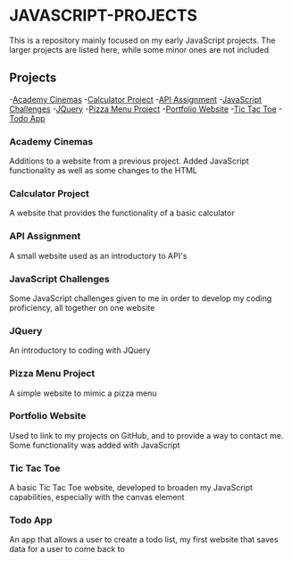# JAVASCRIPT-PROJECTS
This is a repository mainly focused on my early JavaScript projects.
The larger projects are listed here, while some minor ones are not included

## Projects
-[Academy Cinemas](Academy-Cinemas/index.html)
-[Calculator Project](Advanced_JavaScript_Projects/calculator.html)
-[API Assignment](API_assignment/api.html)
-[JavaScript Challenges](Final_Javascript_Challenges/challenges.html)
-[JQuery](JQuery/index.html)
-[Pizza Menu Project](Pizza_Project/Pizza.html)
-[Portfolio Website](Portfolio_project/index.html)
-[Tic Tac Toe](TicTacToe/TicTacToe.html)
-[Todo App](todo_app/index.html)

### Academy Cinemas
Additions to a website from a previous project. Added JavaScript functionality as well as some changes to the HTML

### Calculator Project
A website that provides the functionality of a basic calculator

### API Assignment
A small website used as an introductory to API's

### JavaScript Challenges
Some JavaScript challenges given to me in order to develop my coding proficiency, all together on one website

### JQuery
An introductory to coding with JQuery

### Pizza Menu Project
A simple website to mimic a pizza menu

### Portfolio Website
Used to link to my projects on GitHub, and to provide a way to contact me. Some functionality was added with JavaScript

### Tic Tac Toe
A basic Tic Tac Toe website, developed to broaden my JavaScript capabilities, especially with the canvas element

### Todo App
An app that allows a user to create a todo list, my first website that saves data for a user to come back to